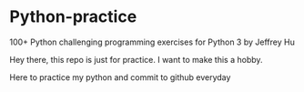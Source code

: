 # Python-practice
100+ Python challenging programming exercises for Python 3 
by Jeffrey Hu

Hey there, this repo is just for practice. I want to make this a hobby.


Here to practice my python and commit to github everyday
